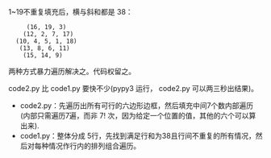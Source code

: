 
1~19不重复填充后，横与斜和都是 38：
```
     (16, 19, 3)
    (12, 2, 7, 17)
  (10, 4, 5, 1, 18)
   (13, 8, 6, 11)
    (15, 14, 9)
```
两种方式暴力遍历解决之。代码权留之。

code2.py 比 code1.py 要快不少(pypy3 运行， code2.py 可以两三秒出结果)。
- code2.py：先遍历出所有可行的六边形边框，然后填充中间7个数内部遍历(内部只需遍历7遍，而非 7! 次，因为给定一个位置的值，其他的六个可以算出来).
- code1.py：整体分成 5行，先找到满足行和为38且行间不重复的所有情况，然后对每种情况作行内的排列组合遍历。

